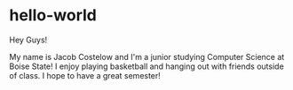 # hello-world

Hey Guys!

My name is Jacob Costelow and I'm a junior studying Computer Science at Boise State!
I enjoy playing basketball and hanging out with friends outside of class.
I hope to have a great semester!
